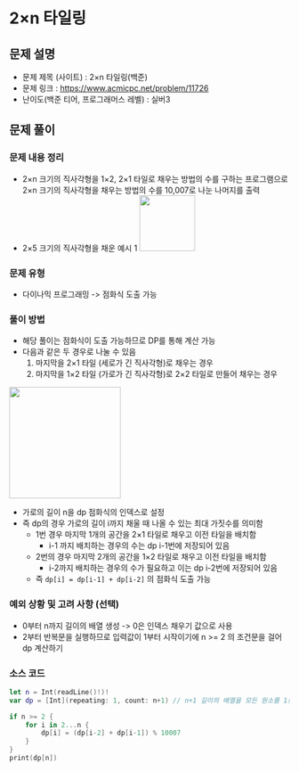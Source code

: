 # 2×n 타일링
## 문제 설명
- 문제 제목 (사이트) : 2×n 타일링(백준)
- 문제 링크 : https://www.acmicpc.net/problem/11726
- 난이도(백준 티어, 프로그래머스 레벨) : 실버3

## 문제 풀이
### 문제 내용 정리
- 2×n 크기의 직사각형을 1×2, 2×1 타일로 채우는 방법의 수를 구하는 프로그램으로 
  2×n 크기의 직사각형을 채우는 방법의 수를 10,007로 나눈 나머지를 출력
- 2×5 크기의 직사각형을 채운 예시 1
	<img src="https://onlinejudgeimages.s3-ap-northeast-1.amazonaws.com/problem/11726/1.png" height=100>
### 문제 유형
- 다이나믹 프로그래밍 -> 점화식 도출 가능
### 풀이 방법
- 해당 풀이는 점화식이 도출 가능하므로 DP를 통해 계산 가능
- 다음과 같은 두 경우로 나눌 수 있음
	1. 마지막을 2×1 타일 (세로가 긴 직사각형)로 채우는 경우
	2. 마지막을 1×2 타일 (가로가 긴 직사각형)로 2×2 타일로 만들어 채우는 경우
	
<img src="https://img1.daumcdn.net/thumb/R1280x0/?scode=mtistory2&fname=https%3A%2F%2Fblog.kakaocdn.net%2Fdn%2F2HnHp%2FbtrrpmReu8z%2Fhxxwm7qUKW3XTwKAP8soak%2Fimg.png" height=200>

- 가로의 길이 n을 dp 점화식의 인덱스로 설정
- 즉 dp의 경우 가로의 길이 i까지 채울 때 나올 수 있는 최대 가짓수를 의미함
	- 1번 경우 마지막 1개의 공간을 2×1 타일로 채우고 이전 타일을 배치함
		- i-1 까지 배치하는 경우의 수는 dp i-1번에 저장되어 있음
	- 2번의 경우 마지막 2개의 공간을 1×2 타일로 채우고 이전 타일을 배치함
		- i-2까지 배치하는 경우의 수가 필요하고 이는 dp i-2번에 저장되어 있음
	- 즉 `dp[i] = dp[i-1] + dp[i-2]` 의 점화식 도출 가능

### 예외 상황 및 고려 사항 (선택)
- 0부터 n까지 길이의 배열 생성 -> 0은 인덱스 채우기 값으로 사용
- 2부터 반복문을 실행하므로 입력값이 1부터 시작이기에 n >= 2 의 조건문을 걸어 dp 계산하기

### 소스 코드
```swift
let n = Int(readLine()!)!
var dp = [Int](repeating: 1, count: n+1) // n+1 길이의 배열을 모든 원소를 1로 초기화하여 생성 

if n >= 2 {
    for i in 2...n {
        dp[i] = (dp[i-2] + dp[i-1]) % 10007
    }
}
print(dp[n])
```